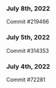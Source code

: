 ### July 8th, 2022

Commit #219466

### July 5th, 2022

Commit #314353


### July 4th, 2022

Commit #72281
